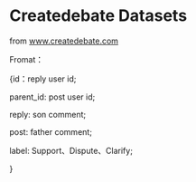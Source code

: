 # Createdebate Datasets

from www.createdebate.com

Fromat：

{id：reply user id;

 parent_id: post user id;
 
 reply: son comment;

 post: father comment;

 label: Support、Dispute、Clarify;
 
}

